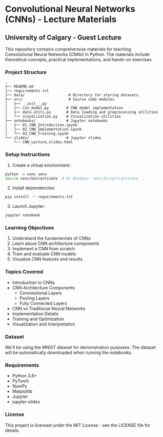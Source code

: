 # Convolutional Neural Networks (CNNs) - Lecture Materials
## University of Calgary - Guest Lecture

This repository contains comprehensive materials for teaching Convolutional Neural Networks (CNNs) in Python. The materials include theoretical concepts, practical implementations, and hands-on exercises.

### Project Structure

```
.
├── README.md
├── requirements.txt
├── data/                    # Directory for storing datasets
├── src/                     # Source code modules
│   ├── __init__.py
│   ├── cnn_model.py        # CNN model implementation
│   ├── data_utils.py       # Data loading and preprocessing utilities
│   └── visualization.py    # Visualization utilities
├── notebooks/              # Jupyter notebooks
│   ├── 01_CNN_Introduction.ipynb
│   ├── 02_CNN_Implementation.ipynb
│   └── 03_CNN_Training.ipynb
└── slides/                 # Jupyter slides
    └── CNN_Lecture.slides.html
```

### Setup Instructions

1. Create a virtual environment:
```bash
python -m venv venv
source venv/bin/activate  # On Windows: venv\Scripts\activate
```

2. Install dependencies:
```bash
pip install -r requirements.txt
```

3. Launch Jupyter:
```bash
jupyter notebook
```

### Learning Objectives

1. Understand the fundamentals of CNNs
2. Learn about CNN architecture components
3. Implement a CNN from scratch
4. Train and evaluate CNN models
5. Visualize CNN features and results

### Topics Covered

- Introduction to CNNs
- CNN Architecture Components
  - Convolutional Layers
  - Pooling Layers
  - Fully Connected Layers
- CNN vs Traditional Neural Networks
- Implementation Details
- Training and Optimization
- Visualization and Interpretation

### Dataset

We'll be using the MNIST dataset for demonstration purposes. The dataset will be automatically downloaded when running the notebooks.

### Requirements

- Python 3.8+
- PyTorch
- NumPy
- Matplotlib
- Jupyter
- jupyter-slides

### License

This project is licensed under the MIT License - see the LICENSE file for details. 